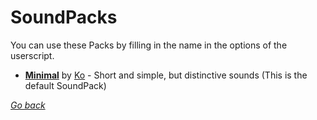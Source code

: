 # SoundPacks
You can use these Packs by filling in the name in the options of the userscript.

+ [**Minimal**](minimal.tpsp) by [Ko](https://reddit.com/user/wilcooo "/u/Wilcooo") - Short and simple, but distinctive sounds (This is the default SoundPack)



[*Go back*](.. "TagPro SoundPacks")
